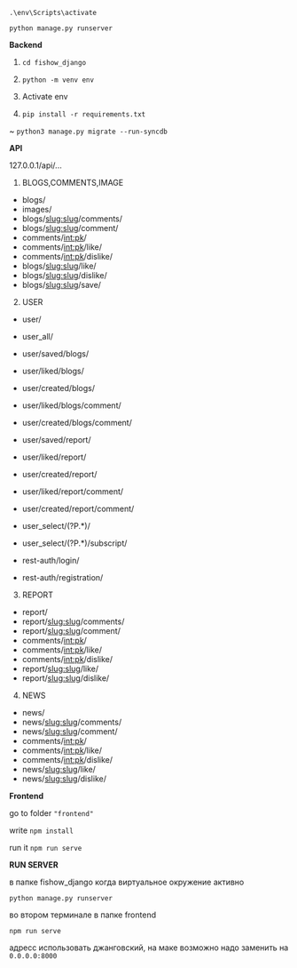 `.\env\Scripts\activate`

`python manage.py runserver`

**Backend**

1. `cd fishow_django`

2. `python -m venv env`

3. Activate env

4. `pip install -r requirements.txt`

~ `python3 manage.py migrate --run-syncdb`

**API**

127.0.0.1/api/...

1. BLOGS,COMMENTS,IMAGE
* blogs/
* images/
* blogs/<slug:slug>/comments/
* blogs/<slug:slug>/comment/
* comments/<int:pk>/
* comments/<int:pk>/like/
* comments/<int:pk>/dislike/
* blogs/<slug:slug>/like/
* blogs/<slug:slug>/dislike/
* blogs/<slug:slug>/save/

2. USER
* user/
* user_all/
* user/saved/blogs/
* user/liked/blogs/
* user/created/blogs/
* user/liked/blogs/comment/
* user/created/blogs/comment/
* user/saved/report/
* user/liked/report/
* user/created/report/
* user/liked/report/comment/
* user/created/report/comment/
* user_select/(?P<username>.*)/
* user_select/(?P<username>.*)/subscript/

* rest-auth/login/
* rest-auth/registration/

3. REPORT
* report/
* report/<slug:slug>/comments/
* report/<slug:slug>/comment/
* comments/<int:pk>/
* comments/<int:pk>/like/
* comments/<int:pk>/dislike/
* report/<slug:slug>/like/
* report/<slug:slug>/dislike/

4. NEWS
* news/
* news/<slug:slug>/comments/
* news/<slug:slug>/comment/
* comments/<int:pk>/
* comments/<int:pk>/like/
* comments/<int:pk>/dislike/
* news/<slug:slug>/like/
* news/<slug:slug>/dislike/

**Frontend** 

go to folder `"frontend"`

write `npm install`

run it `npm run serve`

**RUN SERVER**

в папке fishow_django когда виртуальное окружение активно

`python manage.py runserver`

во втором терминале в папке frontend

`npm run serve`

адресс использовать джанговский, на маке возможно надо заменить на `0.0.0.0:8000`




